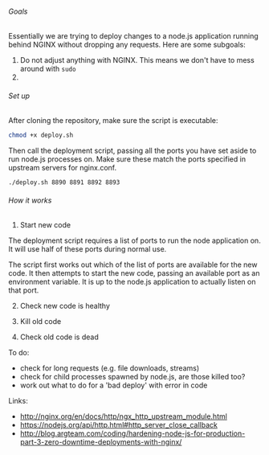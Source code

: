 ###### Goals

Essentially we are trying to deploy changes to a node.js application running behind NGINX without dropping any requests. Here are some subgoals:

1. Do not adjust anything with NGINX. This means we don't have to mess around with ```sudo```
2. 


###### Set up

After cloning the repository, make sure the script is executable:

```bash
chmod +x deploy.sh
```

Then call the deployment script, passing all the ports you have set aside to run node.js processes on. Make sure these match the ports specified in upstream servers for nginx.conf.

```
./deploy.sh 8890 8891 8892 8893
```

###### How it works

1. Start new code

  The deployment script requires a list of ports to run the node application on. It will use half of these ports during normal use.

  The script first works out which of the list of ports are available for the new code. It then attempts to start the new code, passing an available port as an environment variable. It is up to the node.js application to actually listen on that port.

2. Check new code is healthy

3. Kill old code

4. Check old code is dead





To do:
- check for long requests (e.g. file downloads, streams)
- check for child processes spawned by node.js, are those killed too?
- work out what to do for a 'bad deploy' with error in code

Links:
- http://nginx.org/en/docs/http/ngx_http_upstream_module.html
- https://nodejs.org/api/http.html#http_server_close_callback
- http://blog.argteam.com/coding/hardening-node-js-for-production-part-3-zero-downtime-deployments-with-nginx/
